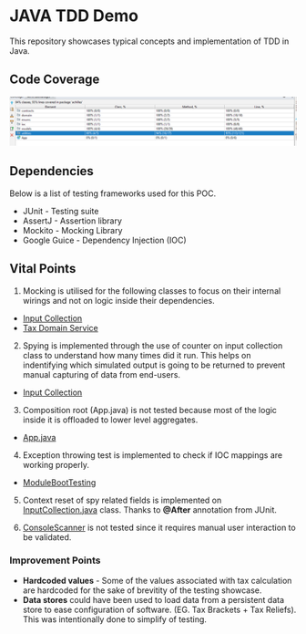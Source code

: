 # JAVA TDD Demo
This repository showcases typical concepts and implementation of TDD in Java.

## Code Coverage

![Code Coverage](https://github.com/allanchua101/java-tdd-demo/blob/master/results/test%20results.png)

## Dependencies
Below is a list of testing frameworks used for this POC.

- JUnit - Testing suite
- AssertJ - Assertion library
- Mockito - Mocking Library
- Google Guice - Dependency Injection (IOC)

## Vital Points

1. Mocking is utilised for the following classes to focus on their internal wirings and not on logic inside their dependencies.

- [Input Collection](https://github.com/allanchua101/java-tdd-demo/blob/master/taxmanager/src/test/java/com/achilles/utilities/InputCollectionTest.java) 
- [Tax Domain Service](https://github.com/allanchua101/java-tdd-demo/blob/master/taxmanager/src/test/java/com/achilles/domain/TaxDomainServiceTest.java)

2. Spying is implemented through the use of counter on input collection class to understand how many times did it run. This helps on indentifying which simulated output is going to be returned to prevent manual capturing of data from end-users.

- [Input Collection](https://github.com/allanchua101/java-tdd-demo/blob/master/taxmanager/src/test/java/com/achilles/utilities/InputCollectionTest.java) 

3. Composition root (App.java) is not tested because most of the logic inside it is offloaded to lower level aggregates.

- [App.java](https://github.com/allanchua101/java-tdd-demo/blob/master/taxmanager/src/main/java/com/achilles/App.java)

4. Exception throwing test is implemented to check if IOC mappings are working properly.

- [ModuleBootTesting](https://github.com/allanchua101/java-tdd-demo/blob/master/taxmanager/src/test/java/com/achilles/ioc/ModuleBootTest.java)

5. Context reset of spy related fields is implemented on [InputCollection.java](https://github.com/allanchua101/java-tdd-demo/blob/master/taxmanager/src/test/java/com/achilles/utilities/InputCollectionTest.java) class. Thanks to **@After** annotation from JUnit.

6. [ConsoleScanner](https://github.com/allanchua101/java-tdd-demo/blob/master/taxmanager/src/main/java/com/achilles/utilities/ConsoleScanner.java) is not tested since it requires manual user interaction to be validated.

### Improvement Points

- **Hardcoded values** - Some of the values associated with tax calculation are hardcoded for the sake of brevitity of the testing showcase. 
- **Data stores** could have been used to load data from a persistent data store to ease configuration of software. (EG. Tax Brackets + Tax Reliefs). This was intentionally done to simplify of testing.
